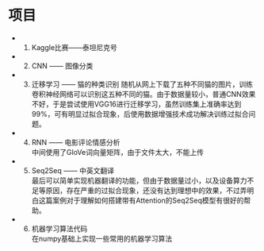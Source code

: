 # 项目
* 1. Kaggle比赛——泰坦尼克号
* 2. CNN —— 图像分类
* 3. 迁移学习 —— 猫的种类识别
随机从网上下载了五种不同猫的图片，训练卷积神经网络可以识别这五种不同的猫。由于数据量较小，普通CNN效果不好，于是尝试使用VGG16进行迁移学习，虽然训练集上准确率达到99%，可有明显过拟合现象，后使用数据增强技术成功解决训练过拟合问题。
* 4. RNN —— 电影评论情感分析<br>
中间使用了GloVe词向量矩阵，由于文件太大，不能上传
* 5. Seq2Seq —— 中英文翻译<br>
最后可以简单实现机器翻译的功能，但由于数据量过小，以及设备算力不足等原因，存在严重的过拟合现象，还没有达到理想中的效果，不过弄明白这篇案例对于理解如何搭建带有Attention的Seq2Seq模型有很好的帮助。
* 6. 机器学习算法代码<br>
在numpy基础上实现一些常用的机器学习算法
